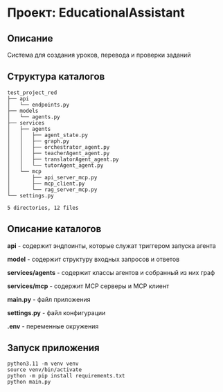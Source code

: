 # Проект: EducationalAssistant

## Описание

Система для создания уроков, перевода и проверки заданий

## Структура каталогов
```
test_project_red
├── api
│   └── endpoints.py
├── models
│   └── agents.py
├── services
│   ├── agents
│   │   ├── agent_state.py
│   │   ├── graph.py
│   │   ├── orchestrator_agent.py
│   │   ├── teacherAgent_agent.py
│   │   ├── translatorAgent_agent.py
│   │   └── tutorAgent_agent.py
│   └── mcp
│       ├── api_server_mcp.py
│       ├── mcp_client.py
│       └── rag_server_mcp.py
└── settings.py

5 directories, 12 files

```
## Описание каталогов

**api** - содержит эндпоинты, которые служат триггером запуска агента

**model** - содержит структуру входных запросов и ответов

**services/agents** - содержит классы агентов и собранный из них граф

**services/mcp** - содержит MCP серверы и MCP клиент

**main.py** - файл приложения

**settings.py** - файл конфигурации

**.env** - переменные окружения

## Запуск приложения
```
python3.11 -m venv venv
source venv/bin/activate
python -m pip install requirements.txt
python main.py
```